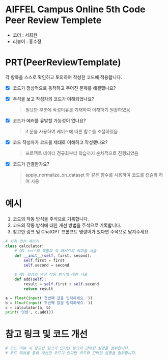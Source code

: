 # AIFFEL Campus Online 5th Code Peer Review Templete
- 코더 : 서희원
- 리뷰어 : 홍수정


# PRT(PeerReviewTemplate) 
각 항목을 스스로 확인하고 토의하여 작성한 코드에 적용합니다.

- [X] 코드가 정상적으로 동작하고 주어진 문제를 해결했나요?
  
- [X] 주석을 보고 작성자의 코드가 이해되었나요?
  > 필요한 부분에 작성이유를 기재하여 이해하기 원활하였음
- [X] 코드가 에러를 유발할 가능성이 없나요?
  > if 문을 사용하여 케이스에 따른 함수를 조절하였음
- [X] 코드 작성자가 코드를 제대로 이해하고 작성했나요?
  > 프로젝트 데이터 정규화부터 학습까지 순차적으로 진행되었음
- [X] 코드가 간결한가요?
  > apply_normalize_on_dataset 와 같은 함수를 사용하여 코드를 캡슐화 하여 사용

# 예시
1. 코드의 작동 방식을 주석으로 기록합니다.
2. 코드의 작동 방식에 대한 개선 방법을 주석으로 기록합니다.
3. 참고한 링크 및 ChatGPT 프롬프트 명령어가 있다면 주석으로 남겨주세요.
```python
# 사칙 연산 계산기
class calculator:
    # 예) init의 역할과 각 매서드의 의미를 서술
    def __init__(self, first, second):
        self.first = first
        self.second = second
    
    # 예) 덧셈과 연산 작동 방식에 대한 서술
    def add(self):
        result = self.first + self.second
        return result

a = float(input('첫번째 값을 입력하세요.')) 
b = float(input('두번째 값을 입력하세요.')) 
c = calculator(a, b)
print('덧셈', c.add()) 
```

# 참고 링크 및 코드 개선
```python
# 코드 리뷰 시 참고한 링크가 있다면 링크와 간략한 설명을 첨부합니다.
# 코드 리뷰를 통해 개선한 코드가 있다면 코드와 간략한 설명을 첨부합니다.
```
